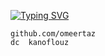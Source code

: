 [![Typing SVG](https://readme-typing-svg.demolab.com?font=Fira+Code&pause=1000&width=435&lines=gova.wtf+%E2%94%82+omerta)](https://git.io/typing-svg)

```
github.com/omeertaz
dc  kanoflouz
